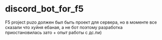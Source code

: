 # discord_bot_for_f5
F5 project puzo
должен был быть проект для сервера, но в моменте все сказали
что хуйня ебаная, а не бот поэтому разработка приостановилась
зато + опыт работы с дс.пи)

